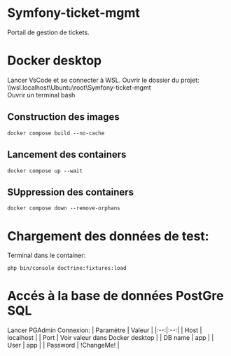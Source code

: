 # Symfony-ticket-mgmt
Portail de gestion de tickets.

# Docker desktop
Lancer VsCode et se connecter à WSL.
Ouvrir le dossier du projet:  
    \\\wsl.localhost\Ubuntu\root\Symfony-ticket-mgmt  
Ouvrir un terminal bash


## Construction des images
```
docker compose build --no-cache
```
## Lancement des containers
```
docker compose up --wait
```
## SUppression des containers
```
docker compose down --remove-orphans
```

# Chargement des données de test:
Terminal dans le container:
```
php bin/console doctrine:fixtures:load
```

# Accés à la base de données PostGre SQL
Lancer PGAdmin
Connexion:
| Paramètre | Valeur |
|:--:|:--:|
| Host | localhost |
| Port | Voir valeur dans Docker desktop |
| DB name | app |
| User | app |
| Password | !ChangeMe! |